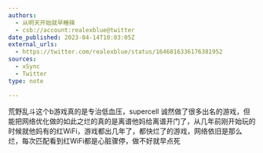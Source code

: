 ```yaml
---
authors:
  - 从明天开始就早睡辣
  - csb://account:realexblue@twitter
date_published: 2023-04-14T10:03:05Z
external_urls:
  - https://twitter.com/realexblue/status/1646816336176381952
sources:
  - xSync
  - Twitter
type: note

---
```


荒野乱斗这个b游戏真的是专治低血压，supercell 诚然做了很多出名的游戏，但能把网络优化做的如此之烂的真的是离谱他妈给离谱开门了，从几年前刚开始玩的时候就他妈有的红WiFi，游戏都出几年了，都快烂了的游戏，网络依旧是那么烂，每次匹配看到红WiFi都是心脏骤停，做不好就早点死